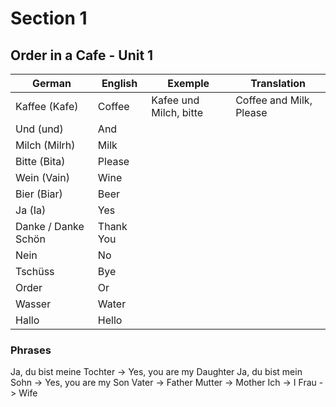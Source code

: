# Section 1

## Order in a Cafe - Unit 1


| German              | English   | Exemple                | Translation             |
| ------------------- | --------- | ---------------------- | ----------------------- |
| Kaffee (Kafe)       | Coffee    | Kafee und Milch, bitte | Coffee and Milk, Please |
| Und (und)           | And       |                        |                         |
| Milch (Milrh)       | Milk      |                        |                         |
| Bitte (Bita)        | Please    |                        |                         |
| Wein (Vain)         | Wine      |                        |                         |
| Bier (Biar)         | Beer      |                        |                         |
| Ja (Ia)             | Yes       |                        |                         |
| Danke / Danke Schön | Thank You |                        |                         |
| Nein                | No        |                        |                         |
| Tschüss             | Bye       |                        |                         |
| Order               | Or        |                        |                         |
| Wasser              | Water     |                        |                         |
| Hallo               | Hello     |                        |                         |

<h3>Phrases</h3>

Ja, du bist meine Tochter  -> Yes, you are my Daughter
Ja, du bist mein Sohn -> Yes, you are my Son
Vater -> Father
Mutter -> Mother
Ich -> I
Frau -> Wife